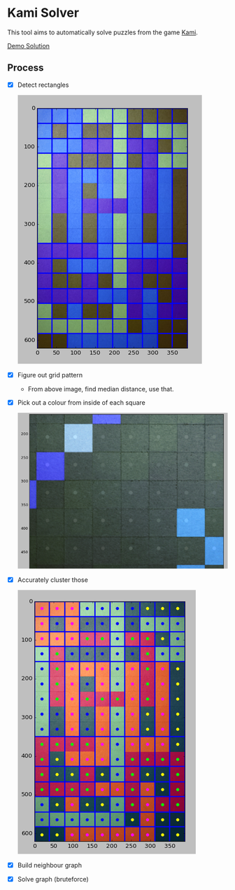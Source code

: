 # Kami Solver

This tool aims to automatically solve puzzles from the game [Kami](http://www.stateofplaygames.com/work/kami/).

[Demo Solution](http://erasche.github.io/kami-solver/)

## Process

- [x] Detect rectangles

    ![](./media/rect.png)

- [x] Figure out grid pattern
    - From above image, find median distance, use that.
- [x] Pick out a colour from inside of each square

    ![](./media/pick.png)

- [x] Accurately cluster those

    ![](./media/ex.png)

- [x] Build neighbour graph
- [x] Solve graph (bruteforce)
